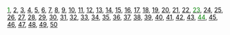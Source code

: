 [<span style="color:green;">1</span>](problems/ID001), [<span style="color:black;">2</span>](problems/ID002), [<span style="color:black;">3</span>](problems/ID003), [<span style="color:black;">4</span>](problems/ID004), [<span style="color:black;">5</span>](problems/ID005), [<span style="color:black;">6</span>](problems/ID006), [<span style="color:black;">7</span>](problems/ID007), [<span style="color:black;">8</span>](problems/ID008), [<span style="color:black;">9</span>](problems/ID009), [<span style="color:black;">10</span>](problems/ID010), 
[<span style="color:black;">11</span>](problems/ID011), [<span style="color:black;">12</span>](problems/ID012), [<span style="color:black;">13</span>](problems/ID013), [<span style="color:black;">14</span>](problems/ID014), [<span style="color:black;">15</span>](problems/ID015), [<span style="color:black;">16</span>](problems/ID016), [<span style="color:black;">17</span>](problems/ID017), [<span style="color:black;">18</span>](problems/ID018), [<span style="color:black;">19</span>](problems/ID019), [<span style="color:black;">20</span>](problems/ID020), 
[<span style="color:black;">21</span>](problems/ID021), [<span style="color:black;">22</span>](problems/ID022), [<span style="color:green;">23</span>](problems/ID023), [<span style="color:black;">24</span>](problems/ID024), [<span style="color:black;">25</span>](problems/ID025), [<span style="color:black;">26</span>](problems/ID026), [<span style="color:black;">27</span>](problems/ID027), [<span style="color:black;">28</span>](problems/ID028), [<span style="color:black;">29</span>](problems/ID029), [<span style="color:black;">30</span>](problems/ID030), 
[<span style="color:black;">31</span>](problems/ID031), [<span style="color:black;">32</span>](problems/ID032), [<span style="color:black;">33</span>](problems/ID033), [<span style="color:black;">34</span>](problems/ID034), [<span style="color:black;">35</span>](problems/ID035), [<span style="color:black;">36</span>](problems/ID036), [<span style="color:black;">37</span>](problems/ID037), [<span style="color:black;">38</span>](problems/ID038), [<span style="color:black;">39</span>](problems/ID039), [<span style="color:black;">40</span>](problems/ID040), 
[<span style="color:black;">41</span>](problems/ID041), [<span style="color:black;">42</span>](problems/ID042), [<span style="color:black;">43</span>](problems/ID043), [<span style="color:green;">44</span>](problems/ID044), [<span style="color:black;">45</span>](problems/ID045), [<span style="color:black;">46</span>](problems/ID046), [<span style="color:black;">47</span>](problems/ID047), [<span style="color:black;">48</span>](problems/ID048), [<span style="color:black;">49</span>](problems/ID049), [<span style="color:black;">50</span>](problems/ID050)
